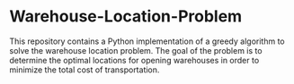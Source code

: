 # Warehouse-Location-Problem
This repository contains a Python implementation of a greedy algorithm to solve the warehouse location problem. The goal of the problem is to determine the optimal locations for opening warehouses in order to minimize the total cost of transportation.
